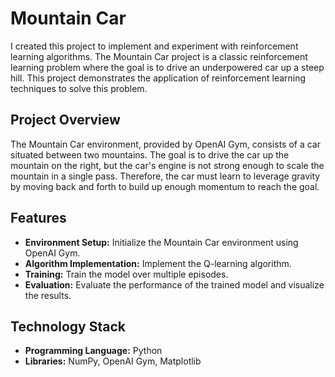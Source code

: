 # Mountain Car

I created this project to implement and experiment with reinforcement learning algorithms. The Mountain Car project is a classic reinforcement learning problem where the goal is to drive an underpowered car up a steep hill. This project demonstrates the application of reinforcement learning techniques to solve this problem.

## Project Overview

The Mountain Car environment, provided by OpenAI Gym, consists of a car situated between two mountains. The goal is to drive the car up the mountain on the right, but the car's engine is not strong enough to scale the mountain in a single pass. Therefore, the car must learn to leverage gravity by moving back and forth to build up enough momentum to reach the goal.

## Features

- **Environment Setup:** Initialize the Mountain Car environment using OpenAI Gym.
- **Algorithm Implementation:** Implement the Q-learning algorithm.
- **Training:** Train the model over multiple episodes.
- **Evaluation:** Evaluate the performance of the trained model and visualize the results.

## Technology Stack

- **Programming Language:** Python
- **Libraries:** NumPy, OpenAI Gym, Matplotlib
